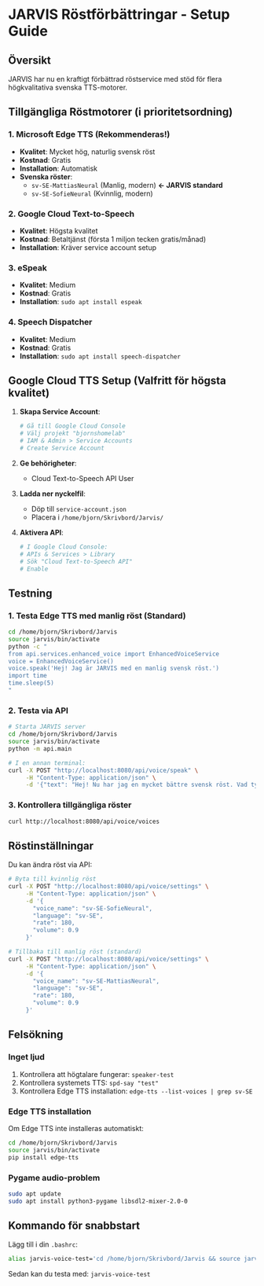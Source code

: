 # JARVIS Röstförbättringar - Setup Guide

## Översikt
JARVIS har nu en kraftigt förbättrad röstservice med stöd för flera högkvalitativa svenska TTS-motorer.

## Tillgängliga Röstmotorer (i prioritetsordning)

### 1. Microsoft Edge TTS (Rekommenderas!)
- **Kvalitet**: Mycket hög, naturlig svensk röst
- **Kostnad**: Gratis
- **Installation**: Automatisk
- **Svenska röster**: 
  - `sv-SE-MattiasNeural` (Manlig, modern) **← JARVIS standard**
  - `sv-SE-SofieNeural` (Kvinnlig, modern)

### 2. Google Cloud Text-to-Speech
- **Kvalitet**: Högsta kvalitet
- **Kostnad**: Betaltjänst (första 1 miljon tecken gratis/månad)
- **Installation**: Kräver service account setup

### 3. eSpeak
- **Kvalitet**: Medium
- **Kostnad**: Gratis
- **Installation**: `sudo apt install espeak`

### 4. Speech Dispatcher
- **Kvalitet**: Medium
- **Kostnad**: Gratis
- **Installation**: `sudo apt install speech-dispatcher`

## Google Cloud TTS Setup (Valfritt för högsta kvalitet)

1. **Skapa Service Account**:
   ```bash
   # Gå till Google Cloud Console
   # Välj projekt "bjornshomelab"
   # IAM & Admin > Service Accounts
   # Create Service Account
   ```

2. **Ge behörigheter**:
   - Cloud Text-to-Speech API User

3. **Ladda ner nyckelfil**:
   - Döp till `service-account.json`
   - Placera i `/home/bjorn/Skrivbord/Jarvis/`

4. **Aktivera API**:
   ```bash
   # I Google Cloud Console:
   # APIs & Services > Library
   # Sök "Cloud Text-to-Speech API"
   # Enable
   ```

## Testning

### 1. Testa Edge TTS med manlig röst (Standard)
```bash
cd /home/bjorn/Skrivbord/Jarvis
source jarvis/bin/activate
python -c "
from api.services.enhanced_voice import EnhancedVoiceService
voice = EnhancedVoiceService()
voice.speak('Hej! Jag är JARVIS med en manlig svensk röst.')
import time
time.sleep(5)
"
```

### 2. Testa via API
```bash
# Starta JARVIS server
cd /home/bjorn/Skrivbord/Jarvis
source jarvis/bin/activate
python -m api.main

# I en annan terminal:
curl -X POST "http://localhost:8080/api/voice/speak" \
     -H "Content-Type: application/json" \
     -d '{"text": "Hej! Nu har jag en mycket bättre svensk röst. Vad tycker du?", "priority": 1}'
```

### 3. Kontrollera tillgängliga röster
```bash
curl http://localhost:8080/api/voice/voices
```

## Röstinställningar

Du kan ändra röst via API:
```bash
# Byta till kvinnlig röst
curl -X POST "http://localhost:8080/api/voice/settings" \
     -H "Content-Type: application/json" \
     -d '{
       "voice_name": "sv-SE-SofieNeural",
       "language": "sv-SE",
       "rate": 180,
       "volume": 0.9
     }'

# Tillbaka till manlig röst (standard)
curl -X POST "http://localhost:8080/api/voice/settings" \
     -H "Content-Type: application/json" \
     -d '{
       "voice_name": "sv-SE-MattiasNeural",
       "language": "sv-SE",
       "rate": 180,
       "volume": 0.9
     }'
```

## Felsökning

### Inget ljud
1. Kontrollera att högtalare fungerar: `speaker-test`
2. Kontrollera systemets TTS: `spd-say "test"`
3. Kontrollera Edge TTS installation: `edge-tts --list-voices | grep sv-SE`

### Edge TTS installation
Om Edge TTS inte installeras automatiskt:
```bash
cd /home/bjorn/Skrivbord/Jarvis
source jarvis/bin/activate
pip install edge-tts
```

### Pygame audio-problem
```bash
sudo apt update
sudo apt install python3-pygame libsdl2-mixer-2.0-0
```

## Kommando för snabbstart

Lägg till i din `.bashrc`:
```bash
alias jarvis-voice-test='cd /home/bjorn/Skrivbord/Jarvis && source jarvis/bin/activate && python -c "from api.services.enhanced_voice import EnhancedVoiceService; voice = EnhancedVoiceService(); voice.speak(\"JARVIS är nu redo med manlig svensk röst\")"'
```

Sedan kan du testa med: `jarvis-voice-test`
